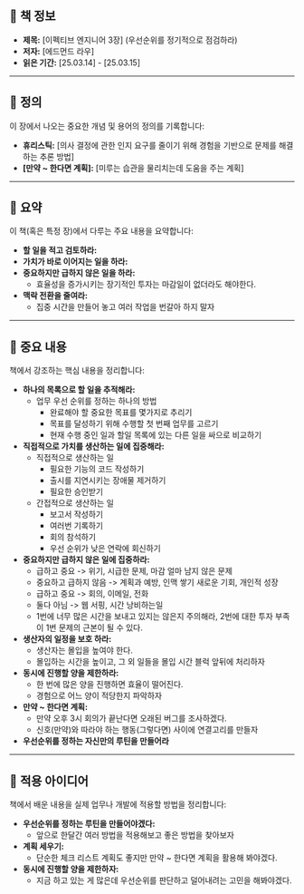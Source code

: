 ## 📖 책 정보

- **제목:** [이펙티브 엔지니어 3장] (우선순위를 정기적으로 점검하라)
- **저자:** [에드먼드 라우]
- **읽은 기간:** [25.03.14] - [25.03.15]

---

## 📌 정의

이 장에서 나오는 중요한 개념 및 용어의 정의를 기록합니다:

- **휴리스틱:** [의사 결정에 관한 인지 요구를 줄이기 위해 경험을 기반으로 문제를 해결하는 추론 방법]
- **[만약 ~ 한다면 계획]:** [미루는 습관을 물리치는데 도움을 주는 계획]

---

## 📌 요약

이 책(혹은 특정 장)에서 다루는 주요 내용을 요약합니다:

- **할 일을 적고 검토하라:** 
- **가치가 바로 이어지는 일을 하라:**
- **중요하지만 급하지 않은 일을 하라:** 
  - 효율성을 증가시키는 장기적인 투자는 마감일이 없더라도 해야한다.
- **맥락 전환을 줄여라:**
  - 집중 시간을 만들어 놓고 여러 작업을 번갈아 하지 말자

---

## 📌 중요 내용

책에서 강조하는 핵심 내용을 정리합니다:

- **하나의 목록으로 할 일을 추적해라:** 
  - 업무 우선 순위를 정하는 하나의 방법
    - 완료해야 할 중요한 목표를 몇가지로 추리기
    - 목표를 달성하기 위해 수행할 첫 번째 업무를 고르기
    - 현재 수행 중인 일과 할일 목록에 있는 다른 일을 싸으로 비교하기
- **직접적으로 가치를 생산하는 일에 집중해라:** 
  - 직접적으로 생산하는 일
    - 필요한 기능의 코드 작성하기
    - 출시를 지연시키는 장애물 제거하기
    - 필요한 승인받기
  - 간접적으로 생산하는 일
    - 보고서 작성하기
    - 여러번 기록하기
    - 회의 참석하기
    - 우선 순위가 낮은 연락에 회신하기
- **중요하지만 급하지 않은 일에 집중하라:**
  - 급하고 중요 -> 위기, 시급한 문제, 마감 얼마 남지 않은 문제
  - 중요하고 급하지 않음 -> 계획과 예방, 인맥 쌓기 새로운 기회, 개인적 성장
  - 급하고 중요 -> 회의, 이메일, 전화
  - 둘다 아님 -> 웹 서핑, 시간 낭비하는일
  - 1번에 너무 많은 시간을 보내고 있지는 않은지 주의해라, 2번에 대한 투자 부족이 1번 문제의 근본이 될 수 있다.
- **생산자의 일정을 보호 하라:**  
  - 생산자는 몰입을 높여야 한다.
  - 몰입하는 시간을 높이고, 그 외 일들을 몰입 시간 블럭 앞뒤에 처리하자 
- **동시에 진행할 양을 제한하라:**  
  - 한 번에 많은 양을 진행하면 효율이 떨어진다.
  - 경험으로 어느 양이 적당한지 파악하자
- **만약 ~ 한다면 계획:**  
  - 만약 오후 3시 회의가 끝난다면 오래된 버그를 조사하겠다.
  - 신호(만약)와 따라야 하는 행동(그렇다면) 사이에 연결고리를 만들자
- **우선순위를 정하는 자신만의 루틴을 만들어라**  

---

## 📌 적용 아이디어

책에서 배운 내용을 실제 업무나 개발에 적용할 방법을 정리합니다:

- **우선순위를 정하는 루틴을 만들어야겠다:**
  - 앞으로 한달간 여러 방법을 적용해보고 좋은 방법을 찾아보자
- **계획 세우기:**
  - 단순한 체크 리스트 계획도 좋지만 만약 ~ 한다면 계획을 활용해 봐야겠다.
- **동시에 진행할 양을 제한하자:** 
  - 지금 하고 있는 게 많은데 우선순위를 판단하고 덜어내려는 고민을 해봐야겠다.
